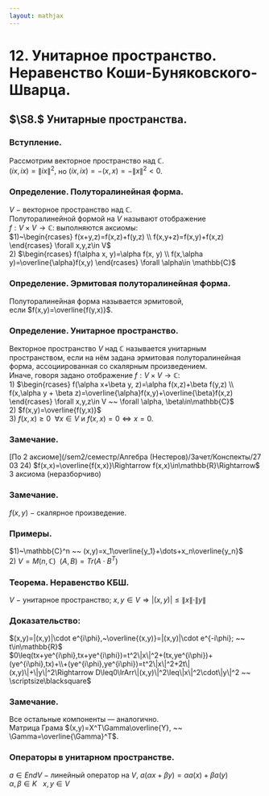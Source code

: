 ```yaml
---  
layout: mathjax  
---  
```

  
# 12. Унитарное пространство. Неравенство Коши-Буняковского-Шварца.  
  
## $\S8.$ Унитарные пространства.  
  
### Вступление.  
Рассмотрим векторное пространство над $\mathbb{C}$.  
$(ix,ix)=\|ix\|^2,$ но $(ix,ix)=-(x,x)=-\|x\|^2<0$.  
  
### Определение. Полуторалинейная форма.  
$V~-~$векторное пространство над $\mathbb{C}$.  
Полуторалинейной формой на $V$ называют отображение  
$f:V\times V\to \mathbb{C}:$ выполняются аксиомы:  
$1)~\begin{rcases}  
f(x+y,z)=f(x,z)+f(y,z)  
\\  
f(x,y+z)=f(x,y)+f(x,z)  
\end{rcases}  
\forall x,y,z\in V$  
$2)$ $\begin{rcases}  
f(\alpha x, y)=\alpha f(x, y)  
\\  
f(x,\alpha y)=\overline{\alpha}f(x,y)  
\end{rcases}  
\forall \alpha\in \mathbb{C}$  
  
### Определение. Эрмитовая полуторалинейная форма.  
Полуторалинейная форма называется эрмитовой,  
если $f(x,y)=\overline{f(y,x)}$.  
  
### Определение. Унитарное пространство.  
Векторное пространство $V$ над $\mathbb{C}$ называется унитарным пространством, если на нём задана эрмитовая полуторалинейная форма, ассоциированная со скалярным произведением.  
Иначе, говоря задано отображение $f:V\times V\to \mathbb{C}:$  
$1)$ $\begin{rcases}  
f(\alpha x+\beta y, z)=\alpha f(x,z)+\beta f(y,z)  
\\  
f(x,\alpha y + \beta z)=\overline{\alpha}f(x,y)+\overline{\beta}f(x,z)  
\end{rcases}  
\forall x,y,z\in V ~~ \forall \alpha, \beta\in\mathbb{C}$  
$2)$ $f(x,y)=\overline{f(y,x)}$  
$3)$ $f(x,x)\ge0 ~~ \forall x\in V$ и $f(x,x)=0\Leftrightarrow x=0$.  
  
### Замечание.  
[По 2 аксиоме](/sem2/семестр/Алгебра (Нестеров)/Зачет/Конспекты/27 03 24) $f(x,x)=\overline{f(x,x)}\Rightarrow f(x,x)\in\mathbb{R}\Rightarrow$ 3 аксиома (неразборчиво)  
  
### Замечание.  
$f(x,y)~-~$скалярное произведение.  
  
### Примеры.  
$1)~\mathbb{C}^n ~~ (x,y)=x_1\overline{y_1}+\dots+x_n\overline{y_n}$  
$2)~V=M(n,\mathbb{C}) ~~ (A,B)=Tr(A\cdot B^T)$  
  
### Теорема. Неравенство КБШ.  
$V~-~$унитарное пространство; $x,y\in V\Rightarrow|(x,y)|\leq\|x\|\cdot\|y\|$  
  
### Доказательство:  
$(x,y)=|(x,y)|\cdot e^{i\phi},~\overline{(x,y)}=|(x,y)|\cdot e^{-i\phi}; ~~ t\in\mathbb{R}$  
$0\leq(tx+ye^{i\phi},tx+ye^{i\phi})=t^2\|x\|^2+(tx,ye^{i\phi})+(ye^{i\phi},tx)+\\+(ye^{i\phi},ye^{i\phi})=t^2\|x\|^2+2t\|(x,y)\|+\|y\|^2\Rightarrow D\leq0\lrArr\|(x,y)\|^2\leq\|x\|^2\cdot\|y\|^2 ~~ \scriptsize\blacksquare$  
  
### Замечание.  
Все остальные компоненты — аналогично.  
Матрица Грама $(x,y)=X^T\Gamma\overline{Y}, ~~ \Gamma=\overline{\Gamma}^T$.  
  
### Операторы в унитарном пространстве.  
$a\in EndV~-~$линейный оператор на $V$, $a(\alpha x+\beta y)=\alpha a(x)+\beta a(y)$  
$\alpha,\beta\in K ~~ ~x,y\in V$  
